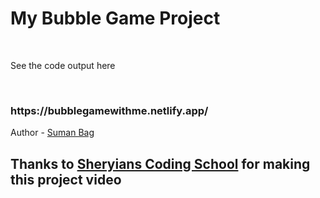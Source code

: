 # My Bubble Game Project
<br>
<p> See the code output here </p>
<br>
<h3>https://bubblegamewithme.netlify.app/</h3>
Author - <a href="mailto:sumanbagw26@gmail.com">Suman Bag</a>
<br>
<h2>Thanks to <a href="https://www.youtube.com/watch?v=Y1tsJD28ocU">Sheryians Coding School</a> for making this project video</h2>
